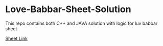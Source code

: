 # Love-Babbar-Sheet-Solution

This repo contains both C++ and JAVA solution with logic for luv babbar sheet

<a href="https://www.geeksforgeeks.org/dsa-sheet-by-love-babbar/">Sheet Link</a>

